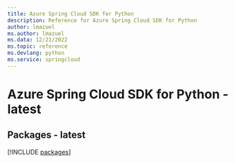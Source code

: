 ```yaml
---
title: Azure Spring Cloud SDK for Python
description: Reference for Azure Spring Cloud SDK for Python
author: lmazuel
ms.author: lmazuel
ms.data: 12/21/2022
ms.topic: reference
ms.devlang: python
ms.service: springcloud
---
```

# Azure Spring Cloud SDK for Python - latest
## Packages - latest
[!INCLUDE [packages](spring-cloud-index.md)]